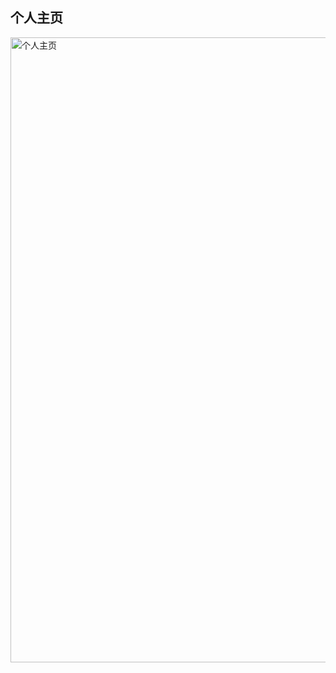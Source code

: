 <h2>个人主页</h2>
<img src="https://img-blog.csdnimg.cn/20210223234258252.PNG" width="1000"  alt="个人主页"/><br/>
